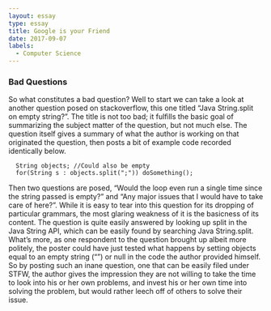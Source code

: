 ```yaml
---
layout: essay
type: essay
title: Google is your Friend
date: 2017-09-07
labels:
  - Computer Science
---
```



### Bad Questions

So what constitutes a bad question? Well to start we can take a look at another question posed on stackoverflow, this one titled “Java String.split on empty string?”. The title is not too bad; it fulfills the basic goal of summarizing the subject matter of the question, but not much else. The question itself gives a summary of what the author is working on that originated the question, then posts a bit of example code recorded identically below. 

```
  String objects; //Could also be empty
  for(String s : objects.split(";")) doSomething();
```

Then two questions are posed, “Would the loop even run a single time since the string passed is empty?” and “Any major issues that I would have to take care of here?”. While it is easy to tear into this question for its dropping of particular grammars, the most glaring weakness of it is the basicness of its content. The question is quite easily answered by looking up split in the Java String API, which can be easily found by searching Java String.split. What’s more, as one respondent to the question brought up albeit more politely, the poster could have just tested what happens by setting objects equal to an empty string (“”) or null in the code the author provided himself. So by posting such an inane question, one that can be easily filed under STFW, the author gives the impression they are not willing to take the time to look into his or her own problems, and invest his or her own time into solving the problem, but would rather leech off of others to solve their issue.
